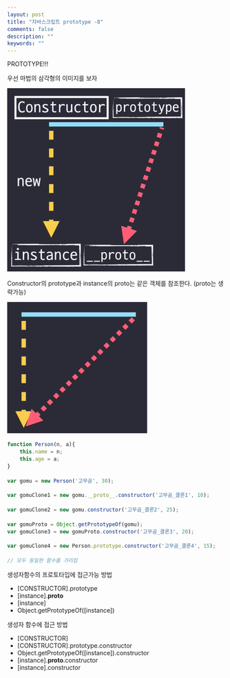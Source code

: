 ```yaml
---
layout: post
title: "자바스크립트 prototype -8"
comments: false
description: ""
keywords: ""
---
```




PROTOTYPE!!!



우선 마법의 삼각형의 이미지를 보자



![detail-triangle](/images/js-flow/js-detail-triangle.png)



Constructor의 prototype과 instance의 proto는 같은 객체를 참조한다. (proto는 생략가능)

![triangle](/images/js-flow/js-triangle.png)



```javascript
function Person(n, a){
    this.name = n;
    this.age = a;
}

var gomu = new Person('고무곰', 30);

var gomuClone1 = new gomu.__proto__.constructor('고무곰_클론1', 10);

var gomuClone2 = new gomu.constructor('고무곰_클론2', 25);

var gomuProto = Object.getPrototypeOf(gomu);
var gomuClone3 = new gomuProto.constructor('고무곰_클론3', 20);

var gomuClone4 = new Person.prototype.constructor('고무곰_클론4', 15);

// 모두 동일한 함수를 가리킴

```



생성자함수의 프로토타입에 접근가능 방법

- [CONSTRUCTOR].prototype
- [instance].____proto____
- [instance]
- Object.getPrototypeOf([instance])


생성자 함수에 접근 방법

- [CONSTRUCTOR]
- [CONSTRUCTOR].prototype.constructor
- Object.getPrototypeOf([instance]).constructor
- [instance].____proto____.constructor
- [instance].constructor
